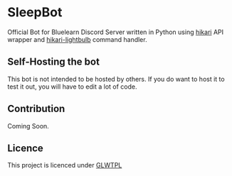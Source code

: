 # SleepBot

 Official Bot for Bluelearn Discord Server written in Python using [hikari](https://github.com/hikari-py/hikari/) API wrapper and [hikari-lightbulb](https://github.com/tandemdude/hikari-lightbulb) command handler.

## Self-Hosting the bot

This bot is not intended to be hosted by others. If you do want to host it to test it out, you will have to edit a lot of code.

## Contribution

Coming Soon.

## Licence

 This project is licenced under [GLWTPL](https://github.com/ZeusAbhijeet/Hikari-Testing-Bot/blob/main/LICENCE)
